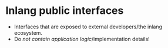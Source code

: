 # Inlang public interfaces

- Interfaces that are exposed to external developers/the inlang ecosystem.
- Do *not contain application logic*/implementation details!



